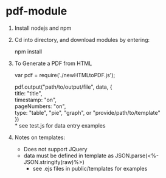 # pdf-module

1. Install nodejs and npm

2. Cd into directory, and download modules by entering:

    npm install

3. To Generate a PDF from HTML
    
    var pdf = require('./newHTMLtoPDF.js');

    pdf.output("path/to/output/file", data, {</br >
        title: "title",</br > 
        timestamp: "on", </br >
        pageNumbers: "on", </br >
        type: "table", "pie", "graph", or "provide/path/to/template"</br >
        }) </br >
        * see test.js for data entry examples
  
4. Notes on templates:
    - Does not support JQuery
    - data must be defined in template as JSON.parse(<%- JSON.stringify(raw)%>)</br >
         * see .ejs files in public/templates for examples
